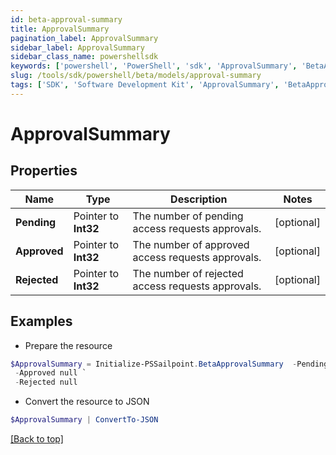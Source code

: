 ```yaml
---
id: beta-approval-summary
title: ApprovalSummary
pagination_label: ApprovalSummary
sidebar_label: ApprovalSummary
sidebar_class_name: powershellsdk
keywords: ['powershell', 'PowerShell', 'sdk', 'ApprovalSummary', 'BetaApprovalSummary'] 
slug: /tools/sdk/powershell/beta/models/approval-summary
tags: ['SDK', 'Software Development Kit', 'ApprovalSummary', 'BetaApprovalSummary']
---
```



# ApprovalSummary

## Properties

Name | Type | Description | Notes
------------ | ------------- | ------------- | -------------
**Pending** |  Pointer to **Int32** | The number of pending access requests approvals. | [optional] 
**Approved** |  Pointer to **Int32** | The number of approved access requests approvals. | [optional] 
**Rejected** |  Pointer to **Int32** | The number of rejected access requests approvals. | [optional] 

## Examples

- Prepare the resource
```powershell
$ApprovalSummary = Initialize-PSSailpoint.BetaApprovalSummary  -Pending null `
 -Approved null `
 -Rejected null
```

- Convert the resource to JSON
```powershell
$ApprovalSummary | ConvertTo-JSON
```


[[Back to top]](#) 

